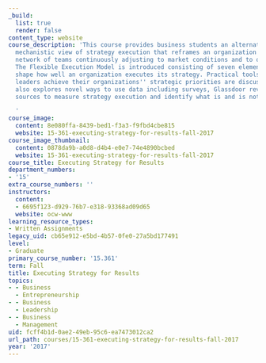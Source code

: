 ```yaml
---
_build:
  list: true
  render: false
content_type: website
course_description: 'This course provides business students an alternative to the
  mechanistic view of strategy execution that reframes an organization as a complex
  network of teams continuously adjusting to market conditions and to other teams.
  The Flexible Execution Model is introduced consisting of seven elements that together
  shape how well an organization executes its strategy. Practical tools that help
  leaders achieve their organizations'' strategic priorities are discussed. The course
  also explores novel ways to use data including surveys, Glassdoor reviews, and other
  sources to measure strategy execution and identify what is and is not working.

  '
course_image:
  content: 8e080ffa-8439-bed1-f3a3-f9fbd4cbe815
  website: 15-361-executing-strategy-for-results-fall-2017
course_image_thumbnail:
  content: 0878da9b-a0d8-d4b4-e0e7-74e4890bcbed
  website: 15-361-executing-strategy-for-results-fall-2017
course_title: Executing Strategy for Results
department_numbers:
- '15'
extra_course_numbers: ''
instructors:
  content:
  - 6695f123-d929-76b7-e318-93368ad09d65
  website: ocw-www
learning_resource_types:
- Written Assignments
legacy_uid: cb65e912-e5bd-4b57-0fe0-27a5bd177491
level:
- Graduate
primary_course_number: '15.361'
term: Fall
title: Executing Strategy for Results
topics:
- - Business
  - Entrepreneurship
- - Business
  - Leadership
- - Business
  - Management
uid: fcff4b1d-0ae2-49eb-95c6-ea7473012ca2
url_path: courses/15-361-executing-strategy-for-results-fall-2017
year: '2017'
---
```

